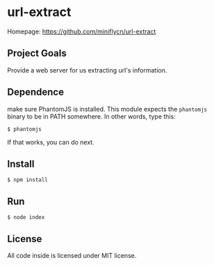 # url-extract

Homepage: https://github.com/miniflycn/url-extract

## Project Goals
Provide a web server for us extracting url's information.

## Dependence
make sure PhantomJS is installed. This module expects the ```phantomjs``` binary to be in PATH somewhere. In other words, type this:

    $ phantomjs
    
If that works, you can do next.

## Install

    $ npm install

## Run

    $ node index

## License
All code inside is licensed under MIT license.
